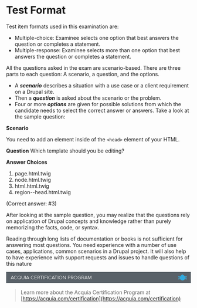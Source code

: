 # Test Format

Test item formats used in this examination are:

* Multiple-choice: Examinee selects one option that best answers the question or completes a statement.
* Multiple-response: Examinee selects more than one option that best answers the question or completes a statement.

All the questions asked in the exam are scenario-based. There are three parts to each question: A scenario, a question, and the options.

* A _**scenario**_ describes a situation with a use case or a client requirement on a Drupal site.
* Then a _**question**_ is asked about the scenario or the problem.
* Four or more _**options**_ are given for possible solutions from which the candidate needs to select the correct answer or answers. Take a look at the sample question:

**Scenario**

You need to add an element inside of the `<head>` element of your HTML.

**Question** Which template should you be editing?

**Answer Choices**

1. page.html.twig
2. node.html.twig
3. html.html.twig
4. region--head.html.twig

\(Correct answer: \#3\)

After looking at the sample question, you may realize that the questions rely on application of Drupal concepts and knowledge rather than purely memorizing the facts, code, or syntax.

Reading through long lists of documentation or books is not sufficient for answering most questions. You need experience with a number of use cases, applications, common scenarios in a Drupal project. It will also help to have experience with support requests and issues to handle questions of this nature

![](.gitbook/assets/inner-page-footer.png)

> Learn more about the Acquia Certification Program at [https://acquia.com/certification](https://acquia.com/certification)

